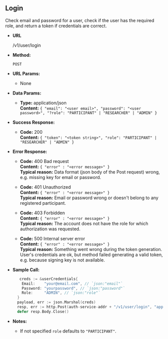 **Login**
----
  Check email and password for a user, check if the user has the required role, and return a token if credentials are correct.

* **URL**

  /v1/user/login

* **Method:**

  `POST`

*  **URL Params:**
   * None

* **Data Params:**
  * **Type:** application/json <br />
    **Content:** `{ "email": "<user email>", "password": "<user password>", "?role": "PARTICIPANT" | "RESEARCHER" | "ADMIN" }`

* **Success Response:**

  * **Code:** 200 <br />
    **Content:** `{ "token": "<token string>", "role": "PARTICIPANT" | "RESEARCHER" | "ADMIN" }`

* **Error Response:**

  * **Code:** 400 Bad request <br />
    **Content:** `{ "error" : "<error message>" }` <br />
    **Typical reason:** Data format (json body of the Post request) wrong, e.g. missing key for email or password.

  * **Code:** 401 Unauthorized <br />
    **Content:** `{ "error" : "<error message>" }` <br />
    **Typical reason:** Email or password wrong or doesn't belong to any registered participant.

  * **Code:** 403 Forbidden <br />
    **Content:** `{ "error" : "<error message>" }` <br />
    **Typical reason:** The account does not have the role for which authorization was requested.

  * **Code:** 500 Internal server error <br />
    **Content:** `{ "error" : "<error message>" }` <br />
    **Typical reason:** Something went wrong during the token generation. User's credentials are ok, but method failed generating a valid token, e.g. because signing key is not available.

* **Sample Call:**

  ```go
     creds := &userCredentials{
      Email:    "your@email.com", // `json:"email"`
      Password: "yourpassword", // `json:"password"`
      Role:     "ADMIN", // `json:"role"`
    }
    payload, err := json.Marshal(creds)
    resp, err := http.Post(auth-service-addr + "/v1/user/login", "application/json", bytes.NewBuffer(payload))
    defer resp.Body.Close()
  ```

* **Notes:**
  * If not specified `role` defaults to `"PARTICIPANT"`.
